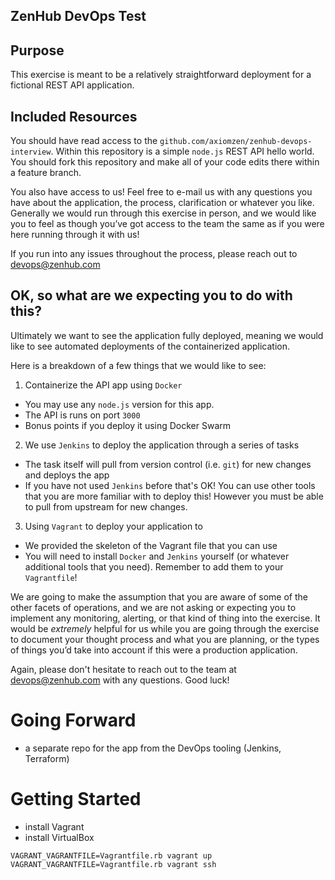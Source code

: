 ZenHub DevOps Test
-------------------------

## Purpose
This exercise is meant to be a relatively straightforward deployment for a fictional REST API application. 

## Included Resources
You should have read access to the `github.com/axiomzen/zenhub-devops-interview`.  Within this repository is a simple `node.js` REST API hello world. You should fork this repository and make all of your code edits there within a feature branch.

You also have access to us! Feel free to e-mail us with any questions you have about the application, the process, clarification or whatever you like. Generally we would run through this exercise in person, and we would like you to feel as though you’ve got access to the team the same as if you were here running through it with us! 

If you run into any issues throughout the process, please reach out to devops@zenhub.com

## OK, so what are we expecting you to do with this?
Ultimately we want to see the application fully deployed, meaning we would like to see automated deployments of the containerized application.

Here is a breakdown of a few things that we would like to see:

1) Containerize the API app using `Docker` 
- You may use any `node.js` version for this app. 
- The API is runs on port `3000` 
- Bonus points if you deploy it using Docker Swarm

2) We use `Jenkins` to deploy the application through a series of tasks 
- The task itself will pull from version control (i.e. `git`) for new changes and deploys the app
- If you have not used `Jenkins` before that's OK! You can use other tools that you are more familiar with to deploy this! However you must be able to pull from upstream for new changes.

3) Using `Vagrant` to deploy your application to 
- We provided the skeleton of the Vagrant file that you can use
- You will need to install `Docker` and `Jenkins` yourself (or whatever additional tools that you need). Remember to add them to your `Vagrantfile`!

We are going to make the assumption that you are aware of some of the other facets of operations, and we are not asking or expecting you to implement any monitoring, alerting, or that kind of thing into the exercise. It would be _extremely_ helpful for us while you are going through the exercise to document your thought process and what you are planning, or the types of things you’d take into account if this were a production application.

Again, please don't hesitate to reach out to the team at devops@zenhub.com with any questions.  Good luck!


# Going Forward

* a separate repo for the app from the DevOps tooling (Jenkins, Terraform)


# Getting Started

* install Vagrant
* install VirtualBox

```
VAGRANT_VAGRANTFILE=Vagrantfile.rb vagrant up
VAGRANT_VAGRANTFILE=Vagrantfile.rb vagrant ssh
```